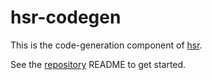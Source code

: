 # hsr-codegen

This is the code-generation component of [hsr](http://github.com/jesskfullwood/hsr).

See the [repository](http://github.com/jesskfullwood/hsr) README to get started.
